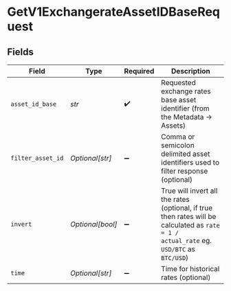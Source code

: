 # GetV1ExchangerateAssetIDBaseRequest


## Fields

| Field                                                                                                                                   | Type                                                                                                                                    | Required                                                                                                                                | Description                                                                                                                             |
| --------------------------------------------------------------------------------------------------------------------------------------- | --------------------------------------------------------------------------------------------------------------------------------------- | --------------------------------------------------------------------------------------------------------------------------------------- | --------------------------------------------------------------------------------------------------------------------------------------- |
| `asset_id_base`                                                                                                                         | *str*                                                                                                                                   | :heavy_check_mark:                                                                                                                      | Requested exchange rates base asset identifier (from the Metadata -> Assets)                                                            |
| `filter_asset_id`                                                                                                                       | *Optional[str]*                                                                                                                         | :heavy_minus_sign:                                                                                                                      | Comma or semicolon delimited asset identifiers used to filter response (optional)                                                       |
| `invert`                                                                                                                                | *Optional[bool]*                                                                                                                        | :heavy_minus_sign:                                                                                                                      | True will invert all the rates (optional, if true then rates will be calculated as `rate = 1 / actual_rate` eg. `USD/BTC` as `BTC/USD`) |
| `time`                                                                                                                                  | *Optional[str]*                                                                                                                         | :heavy_minus_sign:                                                                                                                      | Time for historical rates (optional)                                                                                                    |